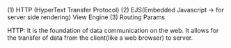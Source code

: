 (1) HTTP (HyperText Transfer Protocol)
(2) EJS(Embedded Javascript -> for server side rendering) View Engine 
(3) Routing Params

HTTP: It is the foundation of data communication on the web. It allows for the transfer of data from the client(like a web browser) to server.